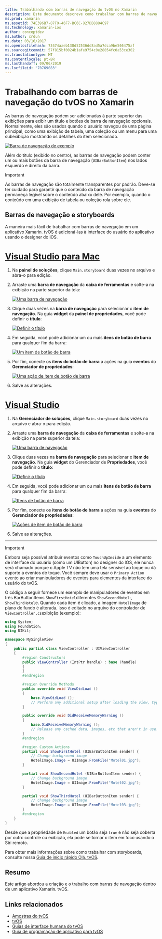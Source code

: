 ```yaml
---
title: Trabalhando com barras de navegação do tvOS no Xamarin
description: Este documento descreve como trabalhar com barras de navegação em um aplicativo tvOS criado com o Xamarin. Ele aborda a configuração de barras de navegação em um storyboard e a resposta a eventos desses botões.
ms.prod: xamarin
ms.assetid: 74E396B7-87F0-46F7-BC6C-827DB8884C97
ms.technology: xamarin-ios
author: conceptdev
ms.author: crdun
ms.date: 03/16/2017
ms.openlocfilehash: 73474aaeb138d52536dd8ad5a7dca9be566475af
ms.sourcegitcommit: 57f815bf0024b1afe9754c0e28054fc0a53ce302
ms.translationtype: MT
ms.contentlocale: pt-BR
ms.lasthandoff: 09/06/2019
ms.locfileid: "70769083"
---
```

# <a name="working-with-tvos-navigation-bars-in-xamarin"></a>Trabalhando com barras de navegação do tvOS no Xamarin

As barras de navegação podem ser adicionadas à parte superior das exibições para exibir um título e botões de barra de navegação opcionais. Normalmente, eles são usados quando o usuário navegou de uma página principal, como uma exibição de tabela, uma coleção ou um menu para uma subexibição mostrando os detalhes do item selecionado.

[![](navigation-bars-images/navbar01.png "Barra de navegação de exemplo")](navigation-bars-images/navbar01.png#lightbox)

Além do título (exibido no centro), as barras de navegação podem conter um ou mais botões da barra de navegação (`UIBarButtonItem`) nos lados esquerdo e direito da barra.

> [!IMPORTANT]
> As barras de navegação são totalmente transparentes por padrão. Deve-se ter cuidado para garantir que o conteúdo da barra de navegação permaneça legível sobre o conteúdo abaixo dele. Por exemplo, quando o conteúdo em uma exibição de tabela ou coleção rola sobre ele.

<a name="Navigation-Bars-and-Storyboards" />

## <a name="navigation-bars-and-storyboards"></a>Barras de navegação e storyboards

A maneira mais fácil de trabalhar com barras de navegação em um aplicativo Xamarin. tvOS é adicioná-las à interface do usuário do aplicativo usando o designer do iOS.

# <a name="visual-studio-for-mactabmacos"></a>[Visual Studio para Mac](#tab/macos)

1. Na **painel de soluções**, clique `Main.storyboard` duas vezes no arquivo e abra-o para edição.
1. Arraste uma **barra de navegação** da **caixa de ferramentas** e solte-a na exibição na parte superior da tela:

    [![](navigation-bars-images/navbar02.png "Uma barra de navegação")](navigation-bars-images/navbar02.png#lightbox)
1. Clique duas vezes na **barra de navegação** para selecionar o **item de navegação**. Na guia **widget** da **painel de propriedades**, você pode definir o **título**:

    [![](navigation-bars-images/navbar03.png "Definir o título")](navigation-bars-images/navbar03.png#lightbox)
1. Em seguida, você pode adicionar um ou mais **itens de botão de barra** para qualquer fim da barra:

    [![](navigation-bars-images/navbar04.png "Um item de botão de barra")](navigation-bars-images/navbar04.png#lightbox)
1. Por fim, conecte os **itens do botão de barra** a ações na guia **eventos** do **Gerenciador de propriedades**:

    [![](navigation-bars-images/navbar05.png "Uma ação de item de botão de barra")](navigation-bars-images/navbar05.png#lightbox)
1. Salve as alterações.

# <a name="visual-studiotabwindows"></a>[Visual Studio](#tab/windows)

1. Na **Gerenciador de soluções**, clique `Main.storyboard` duas vezes no arquivo e abra-o para edição.
1. Arraste uma **barra de navegação** da **caixa de ferramentas** e solte-a na exibição na parte superior da tela:

    [![](navigation-bars-images/navbar02-vs.png "Uma barra de navegação")](navigation-bars-images/navbar02-vs.png#lightbox)
1. Clique duas vezes na **barra de navegação** para selecionar o **item de navegação**. Na guia **widget** do Gerenciador de **Propriedades**, você pode definir o **título**:

    [![](navigation-bars-images/navbar03-vs.png "Definir o título")](navigation-bars-images/navbar03-vs.png#lightbox)
1. Em seguida, você pode adicionar um ou mais **itens de botão de barra** para qualquer fim da barra:

    [![](navigation-bars-images/navbar04-vs.png "Itens de botão de barra")](navigation-bars-images/navbar04-vs.png#lightbox)
1. Por fim, conecte os **itens do botão de barra** a ações na guia **eventos** do **Gerenciador de propriedades**:

    [![](navigation-bars-images/navbar05-vs.png "Ações de item de botão de barra")](navigation-bars-images/navbar05-vs.png#lightbox)
1. Salve as alterações.

-----

> [!IMPORTANT]
> Embora seja possível atribuir eventos como `TouchUpInside` a um elemento de interface do usuário (como um UIButton) no designer do IOS, ele nunca será chamado porque o Apple TV não tem uma tela sensível ao toque ou dá suporte a eventos de toque. Você sempre deve usar o `Primary Action` evento ao criar manipuladores de eventos para elementos da interface do usuário do tvOS.

O código a seguir fornece um exemplo de manipuladores de eventos em três BarButtonItems `ShowFirstHotel`diferentes `ShowSecondHotel`:, `ShowThirdHotel`e. Quando cada item é clicado, a imagem `HotelImage` de plano de fundo é alterada. Isso é editado no arquivo do controlador de `ViewController.cs`exibição (exemplo):

```csharp
using System;
using Foundation;
using UIKit;

namespace MySingleView
{
    public partial class ViewController : UIViewController
    {
        #region Constructors
        public ViewController (IntPtr handle) : base (handle)
        {
        }
        #endregion

        #region Override Methods
        public override void ViewDidLoad ()
        {
            base.ViewDidLoad ();
            // Perform any additional setup after loading the view, typically from a nib.
        }

        public override void DidReceiveMemoryWarning ()
        {
            base.DidReceiveMemoryWarning ();
            // Release any cached data, images, etc that aren't in use.
        }
        #endregion

        #region Custom Actions
        partial void ShowFirstHotel (UIBarButtonItem sender) {
            // Change background image
            HotelImage.Image = UIImage.FromFile("Motel01.jpg");
        }

        partial void ShowSecondHotel (UIBarButtonItem sender) {
            // Change background image
            HotelImage.Image = UIImage.FromFile("Motel02.jpg");
        }

        partial void ShowThirdHotel (UIBarButtonItem sender) {
            // Change background image
            HotelImage.Image = UIImage.FromFile("Motel03.jpg");
        }
        #endregion
    }
}
```

Desde que a propriedade de `Enabled` um botão seja `true` e não seja coberta por outro controle ou exibição, ela pode se tornar o item em foco usando o Siri remoto.

Para obter mais informações sobre como trabalhar com storyboards, consulte nossa [Guia de início rápido Olá, tvOS](~/ios/tvos/get-started/hello-tvos.md).

<a name="Summary" />

## <a name="summary"></a>Resumo

Este artigo abordou a criação e o trabalho com barras de navegação dentro de um aplicativo Xamarin. tvOS.

## <a name="related-links"></a>Links relacionados

- [Amostras do tvOS](https://docs.microsoft.com/samples/browse/?products=xamarin&term=Xamarin.iOS+tvOS)
- [tvOS](https://developer.apple.com/tvos/)
- [Guias de interface humana do tvOS](https://developer.apple.com/tvos/human-interface-guidelines/)
- [Guia de programação de aplicativo para tvOS](https://developer.apple.com/library/prerelease/tvos/documentation/General/Conceptual/AppleTV_PG/)

